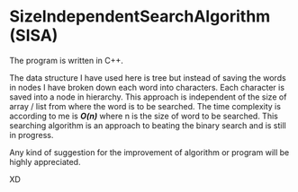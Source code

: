# SizeIndependentSearchAlgorithm (SISA)

The program is written in C++.

The data structure I have used here is tree but instead of saving the words in nodes I have broken down each word into characters.
Each character is saved into a node in hierarchy. 
This approach is independent of the size of array / list from where the word is to be searched.
The time complexity is according to me is **_O(n)_** where n is the size of word to be searched.
This searching algorithm is an approach to beating the binary search and is still in progress.



Any kind of suggestion for the improvement of algorithm or program will be highly appreciated.

XD
